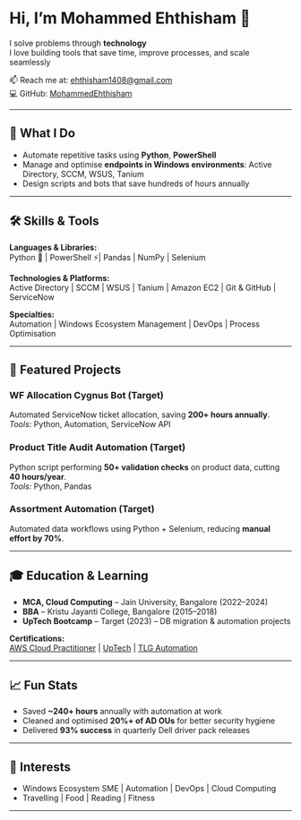 # Hi, I’m Mohammed Ehthisham 👋

I solve problems through **technology**  
I love building tools that save time, improve processes, and scale seamlessly

📫 Reach me at: [ehthisham1408@gmail.com](mailto:ehthisham1408@gmail.com)  
💻 GitHub: [MohammedEhthisham](https://github.com/MohammedEhthisham)  

---

## 🌟 What I Do

- Automate repetitive tasks using **Python**, **PowerShell**
- Manage and optimise **endpoints in Windows environments**: Active Directory, SCCM, WSUS, Tanium
- Design scripts and bots that save hundreds of hours annually  

---

## 🛠 Skills & Tools

**Languages & Libraries:**  
Python 🐍 | PowerShell ⚡| Pandas | NumPy | Selenium  

**Technologies & Platforms:**  
Active Directory | SCCM | WSUS | Tanium | Amazon EC2 | Git & GitHub | ServiceNow  

**Specialties:**  
Automation | Windows Ecosystem Management | DevOps | Process Optimisation  

---

## 🚀 Featured Projects

### **WF Allocation Cygnus Bot (Target)**
Automated ServiceNow ticket allocation, saving **200+ hours annually**.  
*Tools:* Python, Automation, ServiceNow API

### **Product Title Audit Automation (Target)**
Python script performing **50+ validation checks** on product data, cutting **40 hours/year**.  
*Tools:* Python, Pandas  

### **Assortment Automation (Target)**
Automated data workflows using Python + Selenium, reducing **manual effort by 70%**.  

---

## 🎓 Education & Learning

- **MCA, Cloud Computing** – Jain University, Bangalore (2022–2024)  
- **BBA** – Kristu Jayanti College, Bangalore (2015–2018)  
- **UpTech Bootcamp** – Target (2023) – DB migration & automation projects  

**Certifications:**  
[AWS Cloud Practitioner](https://github.com/MEhthisham/Body-of-Work/blob/main/134_3_5486960_1717090549_AWS%20Course%20Completion%20Certificate.pdf) | [UpTech](https://github.com/MEhthisham/Body-of-Work/blob/main/UpTech%20Certificate%20-%20Mohammed.Ehthisham.pdf) | [TLG Automation](https://github.com/MEhthisham/Body-of-Work/blob/main/TLG%20-%20Target.jpg)

---

## 📈 Fun Stats

- Saved **~240+ hours** annually with automation at work  
- Cleaned and optimised **20%+ of AD OUs** for better security hygiene  
- Delivered **93% success** in quarterly Dell driver pack releases  

---

## 🌱 Interests

- Windows Ecosystem SME | Automation | DevOps | Cloud Computing  
- Travelling | Food | Reading | Fitness  

---

